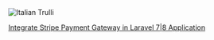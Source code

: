 <img href="https://prnt.sc/w33uje" alt="Italian Trulli">


<a href="https://www.positronx.io/integrate-stripe-payment-gateway-in-laravel-application/">Integrate Stripe Payment Gateway in Laravel 7|8 Application</a>




